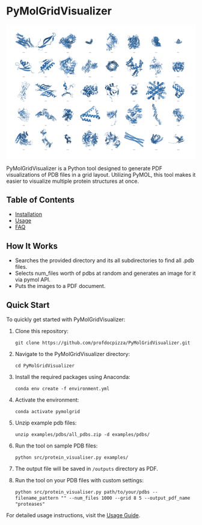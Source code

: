 # PyMolGridVisualizer

![Description](./docs/examples_pdbs_Page_13.png)

PyMolGridVisualizer is a Python tool designed to generate PDF visualizations of PDB files in a grid layout. Utilizing PyMOL, this tool makes it easier to visualize multiple protein structures at once.

## Table of Contents

- [Installation](docs/installation.md)
- [Usage](docs/usage.md)
- [FAQ](docs/faq.md)

## How It Works
- Searches the provided directory and its all subdirectories to find all .pdb files. 
- Selects num_files worth of pdbs at random and generates an image for it via pymol API.
- Puts the images to a PDF document.

## Quick Start

To quickly get started with PyMolGridVisualizer:

1. Clone this repository:
    ```
    git clone https://github.com/profdocpizza/PyMolGridVisualizer.git
    ```

2. Navigate to the PyMolGridVisualizer directory:
    ```
    cd PyMolGridVisualizer
    ```

3. Install the required packages using Anaconda:
    ```
    conda env create -f environment.yml
    ```

4. Activate the environment:
    ```
    conda activate pymolgrid
    ```

5. Unzip example pdb files:
    ```
    unzip examples/pdbs/all_pdbs.zip -d examples/pdbs/
    ```

6. Run the tool on sample PDB files:
    ```
    python src/protein_visualiser.py examples/
    ```
7. The output file will be saved in `/outputs` directory as PDF.

8. Run the tool on your PDB files with custom settings:
    ```
    python src/protein_visualiser.py path/to/your/pdbs --filename_pattern "" --num_files 1000 --grid 8 5 --output_pdf_name "proteases"
    ```
    
For detailed usage instructions, visit the [Usage Guide](docs/usage.md).

